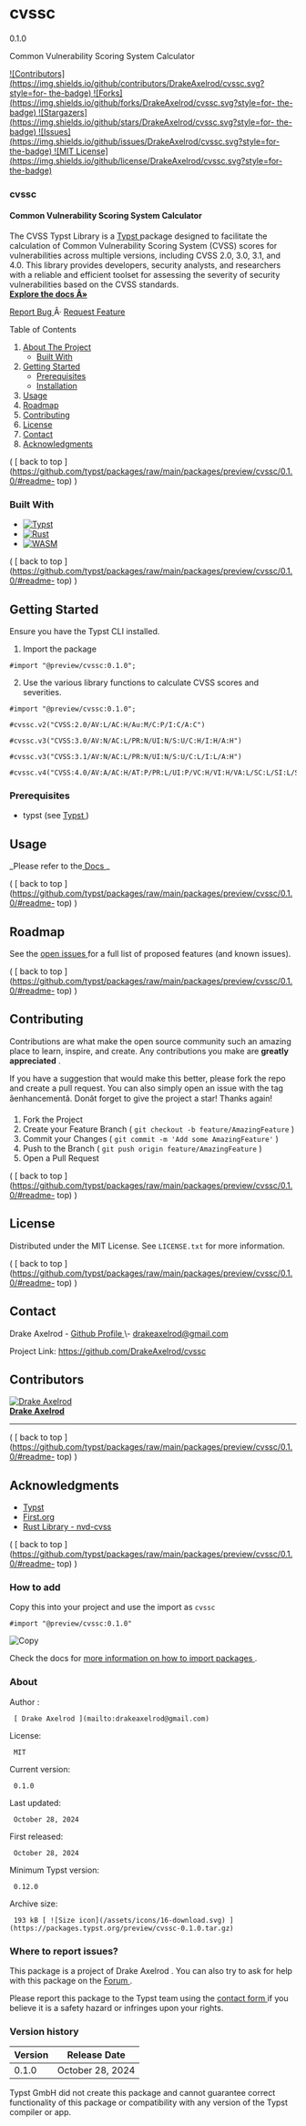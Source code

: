 #  cvssc

0.1.0

Common Vulnerability Scoring System Calculator

[
![Contributors](https://img.shields.io/github/contributors/DrakeAxelrod/cvssc.svg?style=for-
the-badge) ](https://github.com/DrakeAxelrod/cvssc/graphs/contributors) [
![Forks](https://img.shields.io/github/forks/DrakeAxelrod/cvssc.svg?style=for-
the-badge) ](https://github.com/DrakeAxelrod/cvssc/network/members) [
![Stargazers](https://img.shields.io/github/stars/DrakeAxelrod/cvssc.svg?style=for-
the-badge) ](https://github.com/DrakeAxelrod/cvssc/stargazers) [
![Issues](https://img.shields.io/github/issues/DrakeAxelrod/cvssc.svg?style=for-
the-badge) ](https://github.com/DrakeAxelrod/cvssc/issues) [ ![MIT
License](https://img.shields.io/github/license/DrakeAxelrod/cvssc.svg?style=for-
the-badge) ](https://github.com/DrakeAxelrod/cvssc/blob/master/LICENSE.txt)

  

###  cvssc

####  Common Vulnerability Scoring System Calculator

The CVSS Typst Library is a [ Typst ](https://github.com/typst/) package
designed to facilitate the calculation of Common Vulnerability Scoring System
(CVSS) scores for vulnerabilities across multiple versions, including CVSS
2.0, 3.0, 3.1, and 4.0. This library provides developers, security analysts,
and researchers with a reliable and efficient toolset for assessing the
severity of security vulnerabilities based on the CVSS standards.  
[ **Explore the docs Â»**
](https://github.com/DrakeAxelrod/cvssc/tree/main/cvssc/0.1.0/src/docs.pdf)  
  
[ Report Bug ](https://github.com/DrakeAxelrod/cvssc/issues) Â· [ Request
Feature ](https://github.com/DrakeAxelrod/cvssc/issues)

Table of Contents

  1. [ About The Project ](https://github.com/typst/packages/raw/main/packages/preview/cvssc/0.1.0/#about-the-project)
     * [ Built With ](https://github.com/typst/packages/raw/main/packages/preview/cvssc/0.1.0/#built-with)
  2. [ Getting Started ](https://github.com/typst/packages/raw/main/packages/preview/cvssc/0.1.0/#getting-started)
     * [ Prerequisites ](https://github.com/typst/packages/raw/main/packages/preview/cvssc/0.1.0/#prerequisites)
     * [ Installation ](https://github.com/typst/packages/raw/main/packages/preview/cvssc/0.1.0/#installation)
  3. [ Usage ](https://github.com/typst/packages/raw/main/packages/preview/cvssc/0.1.0/#usage)
  4. [ Roadmap ](https://github.com/typst/packages/raw/main/packages/preview/cvssc/0.1.0/#roadmap)
  5. [ Contributing ](https://github.com/typst/packages/raw/main/packages/preview/cvssc/0.1.0/#contributing)
  6. [ License ](https://github.com/typst/packages/raw/main/packages/preview/cvssc/0.1.0/#license)
  7. [ Contact ](https://github.com/typst/packages/raw/main/packages/preview/cvssc/0.1.0/#contact)
  8. [ Acknowledgments ](https://github.com/typst/packages/raw/main/packages/preview/cvssc/0.1.0/#acknowledgments)

( [ back to top
](https://github.com/typst/packages/raw/main/packages/preview/cvssc/0.1.0/#readme-
top) )

###  Built With

  * [ ![Typst](https://img.shields.io/badge/Typst-239dad?style=for-the-badge&logo=typst&logoColor=white) ](https://typst.app/)
  * [ ![Rust](https://img.shields.io/badge/Rust-b7410e?style=for-the-badge&logo=rust&logoColor=white) ](https://www.rust-lang.org/)
  * [ ![WASM](https://img.shields.io/badge/WebAssembly-654FF0?style=for-the-badge&logo=webassembly&logoColor=white) ](https://webassembly.org/)

( [ back to top
](https://github.com/typst/packages/raw/main/packages/preview/cvssc/0.1.0/#readme-
top) )

##  Getting Started

Ensure you have the Typst CLI installed.

  1. Import the package 

    
    
    #import "@preview/cvssc:0.1.0";
    

  2. Use the various library functions to calculate CVSS scores and severities. 

    
    
    #import "@preview/cvssc:0.1.0";
    
    #cvssc.v2("CVSS:2.0/AV:L/AC:H/Au:M/C:P/I:C/A:C")
    
    #cvssc.v3("CVSS:3.0/AV:N/AC:L/PR:N/UI:N/S:U/C:H/I:H/A:H")
    
    #cvssc.v3("CVSS:3.1/AV:N/AC:L/PR:N/UI:N/S:U/C:L/I:L/A:H")
    
    #cvssc.v4("CVSS:4.0/AV:A/AC:H/AT:P/PR:L/UI:P/VC:H/VI:H/VA:L/SC:L/SI:L/SA:L")
    

###  Prerequisites

  * typst (see [ Typst ](https://typst.app/) ) 

##  Usage

_Please refer to the[ Docs
](https://github.com/typst/packages/raw/main/packages/preview/cvssc/0.1.0/cvssc/0.1.0/src/docs.pdf)
_

( [ back to top
](https://github.com/typst/packages/raw/main/packages/preview/cvssc/0.1.0/#readme-
top) )

##  Roadmap

See the [ open issues ](https://github.com/DrakeAxelrod/cvssc/issues) for a
full list of proposed features (and known issues).

( [ back to top
](https://github.com/typst/packages/raw/main/packages/preview/cvssc/0.1.0/#readme-
top) )

##  Contributing

Contributions are what make the open source community such an amazing place to
learn, inspire, and create. Any contributions you make are **greatly
appreciated** .

If you have a suggestion that would make this better, please fork the repo and
create a pull request. You can also simply open an issue with the tag
âenhancementâ. Donât forget to give the project a star! Thanks again!

  1. Fork the Project 
  2. Create your Feature Branch ( ` git checkout -b feature/AmazingFeature ` ) 
  3. Commit your Changes ( ` git commit -m 'Add some AmazingFeature' ` ) 
  4. Push to the Branch ( ` git push origin feature/AmazingFeature ` ) 
  5. Open a Pull Request 

( [ back to top
](https://github.com/typst/packages/raw/main/packages/preview/cvssc/0.1.0/#readme-
top) )

##  License

Distributed under the MIT License. See ` LICENSE.txt ` for more information.

( [ back to top
](https://github.com/typst/packages/raw/main/packages/preview/cvssc/0.1.0/#readme-
top) )

##  Contact

Drake Axelrod - [ Github Profile
](https://github.com/typst/packages/raw/main/packages/preview/cvssc/0.1.0/%5Bhttps://github/%5D\(https://github.com/DrakeAxelrod/\))
\- [ drakeaxelrod@gmail.com ](mailto:drakeaxelrod@gmail.com)

Project Link: [ https://github.com/DrakeAxelrod/cvssc
](https://github.com/DrakeAxelrod/cvssc)

##  Contributors

[ ![Drake Axelrod](https://avatars.githubusercontent.com/u/51012876?v=4?s=64)  
**Drake Axelrod** ](https://github.com/DrakeAxelrod)  
  
---  
  
( [ back to top
](https://github.com/typst/packages/raw/main/packages/preview/cvssc/0.1.0/#readme-
top) )

##  Acknowledgments

  * [ Typst ](https://typst.app/)
  * [ First.org ](https://www.first.org/)
  * [ Rust Library - nvd-cvss ](https://docs.rs/nvd-cvss)

( [ back to top
](https://github.com/typst/packages/raw/main/packages/preview/cvssc/0.1.0/#readme-
top) )

###  How to add

Copy this into your project and use the import as  ` cvssc `

    
    
    #import "@preview/cvssc:0.1.0"

![Copy](/assets/icons/16-copy.svg)

Check the docs for  [ more information on how to import packages
](https://typst.app/docs/reference/scripting/#packages) .

###  About

Author  :

     [ Drake Axelrod ](mailto:drakeaxelrod@gmail.com)
License:

     MIT 
Current version:

     0.1.0 
Last updated:

     October 28, 2024 
First released:

     October 28, 2024 
Minimum Typst version:

     0.12.0 
Archive size:

     193 kB [ ![Size icon](/assets/icons/16-download.svg) ](https://packages.typst.org/preview/cvssc-0.1.0.tar.gz)

###  Where to report issues?

This  package  is a project of  Drake Axelrod  .  You can also try to ask for
help with this  package  on the  [ Forum ](https://forum.typst.app) .

Please report this  package  to the Typst team using the  [ contact form
](https://typst.app/contact) if you believe it is a safety hazard or infringes
upon your rights.

###  Version history

Version  |  Release Date   
---|---  
0.1.0  |  October 28, 2024   
  
Typst GmbH did not create this  package  and cannot guarantee correct
functionality of this  package  or compatibility with any version of the Typst
compiler or app.

